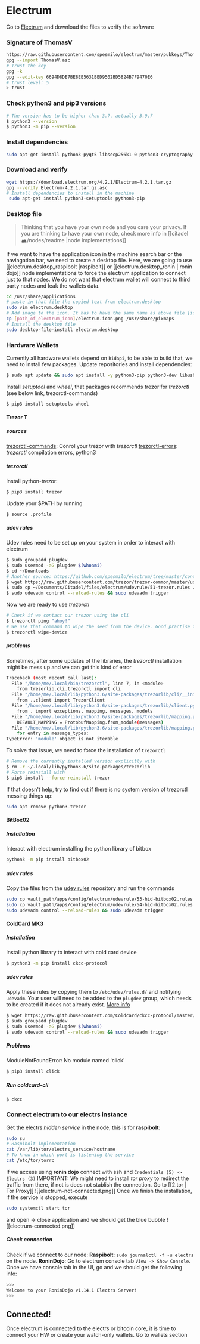 # Electrum
Go to [Electrum](https://electrum.org/#download) and download the files to verify the software
### Signature of ThomasV
```bash
https://raw.githubusercontent.com/spesmilo/electrum/master/pubkeys/ThomasV.asc
gpg --import ThomasV.asc
# Trust the key
gpg -k
gpg --edit-key 6694D8DE7BE8EE5631BED9502BD5824B7F9470E6
# trust level: 5
> trust
```
### Check python3 and pip3 versions
```bash
# The version has to be higher than 3.7, actually 3.9.7
$ python3 --version
$ python3 -m pip --version
```
### Install dependencies
```bash
sudo apt-get install python3-pyqt5 libsecp256k1-0 python3-cryptography
```

### Download and verify
```bash
wget https://download.electrum.org/4.2.1/Electrum-4.2.1.tar.gz
gpg --verify Electrum-4.2.1.tar.gz.asc
# Install dependencies to install in the machine
 sudo apt-get install python3-setuptools python3-pip
```

### Desktop file
> Thinking that you have your own node and you care your privacy. If you are thinking to have your own node, check more info in [[citadel 🏔/nodes/readme |node implementations]]

If we want to have the application icon in the machine search bar or the naviagation bar, we need to create a desktop file. Here, we are going to use [[electrum.desktop_raspibolt |raspibolt]] or [[electrum.desktop_ronin | ronin dojo]] node implementations to force the electrum application to connect just to that nodes. We do not want that electrum wallet will connect to third party nodes and leak the wallets data.

```bash
cd /usr/share/applications
# paste in that file the copied text from electrum.desktop
sudo vim electrum.desktop
# Add image to the icon. It has to have the same name as above file [icon]=xxxx. xxxx.png
cp [path_of_electrum_icon]/electrum.icon.png /usr/share/pixmaps
# Install the desktop file
sudo desktop-file-install electrum.desktop
```

### Hardware Wallets [](https://electrum.readthedocs.io/en/latest/hardware-linux.html)
Currently all hardware wallets depend on `hidapi`, to be able to build that, we need to install few packages. Update repositories and install dependencies:
```bash
$ sudo apt update && sudo apt install -y python3-pip python3-dev libusb-1.0-0-dev libudev-dev
```
Install *setuptool* and *wheel*, that packages recommends trezor for *trezorctl* (see below link, trezorctl-commands)
```bash
$ pip3 install setuptools wheel 
```
#### Trezor T
##### sources
[trezorctl-commands](https://wiki.trezor.io/Using_trezorctl_commands_with_Trezor#Install_python-trezor): Conrol your trezor with *trezorctl*
[trezorctl-errors](https://forum.trezor.io/t/trezorct-does-not-work/7438/7): *trezorctl* compilation errors, python3
##### trezorctl 
Install python-trezor:
```bash
$ pip3 install trezor
```
Update your $PATH by running
```
$ source .profile
```
##### udev rules
Udev rules need to be set up on your system in order to interact with electrum
```bash
$ sudo groupadd plugdev
$ sudo usermod -aG plugdev $(whoami)
$ cd ~/Downloads
# Another source: https://github.com/spesmilo/electrum/tree/master/contrib/udev
$ wget https://raw.githubusercontent.com/trezor/trezor-common/master/udev/51-trezor.rules
$ sudo cp ~/Documents/Citadel/files/electrum/udevrule/51-trezor.rules /etc/udev/rules.d/
$ sudo udevadm control --reload-rules && sudo udevadm trigger
``` 
Now we are ready to use *trezorctl*
```bash
# Check if we contact our trezor using the cli
$ trezorctl ping "ahoy!"
# We use that command to wipe the seed from the device. Good practise for cold storage seeds
$ trezorctl wipe-device
```
##### problems
Sometimes, after some updates of the libraries, the *trezorctl* installation might be mess up and we can get this kind of error
```bash
Traceback (most recent call last):
  File "/home/me/.local/bin/trezorctl", line 7, in <module>
    from trezorlib.cli.trezorctl import cli
  File "/home/me/.local/lib/python3.6/site-packages/trezorlib/cli/__init__.py", line 25, in <module>
    from ..client import TrezorClient
  File "/home/me/.local/lib/python3.6/site-packages/trezorlib/client.py", line 24, in <module>
    from . import exceptions, mapping, messages, models
  File "/home/me/.local/lib/python3.6/site-packages/trezorlib/mapping.py", line 100, in <module>
    DEFAULT_MAPPING = ProtobufMapping.from_module(messages)
  File "/home/me/.local/lib/python3.6/site-packages/trezorlib/mapping.py", line 83, in from_module
    for entry in message_types:
TypeError: 'module' object is not iterable
```
To solve that issue, we need to force the installation of `trezorctl`
```bash
# Remove the currently installed version explicitly with
$ rm -r ~/.local/lib/python3.6/site-packages/trezorlib
# Force reinstall with
$ pip3 install --force-reinstall trezor
```
If that doesn't help, try to find out if there is no system version of trezorctl messing things up:
```bash
sudo apt remove python3-trezor
```
#### BitBox02
##### Installation
Interact with electrum installing the python library of bitbox
```bash
python3 -m pip install bitbox02
```
##### udev rules
Copy the files from the [udev rules](`https://github.com/spesmilo/electrum/tree/master/contrib/udev`) repository and run the commands
```bash
sudo cp vault_path/apps/config/electrum/udevrule/53-hid-bitbox02.rules /etc/udev/rules.d/
sudo cp vault_path/apps/config/electrum/udevrule/54-hid-bitbox02.rules /etc/udev/rules.d/
sudo udevadm control --reload-rules && sudo udevadm trigger
```


#### ColdCard MK3
##### Installation
Install python library to interact with cold card device
```bash
$ python3 -m pip install ckcc-protocol
```
##### udev rules
Apply these rules by copying them to `/etc/udev/rules.d/` and notifying `udevadm`. Your user will need to be added to the `plugdev` group, which needs to be created if it does not already exist. [More info](`https://github.com/spesmilo/electrum/tree/master/contrib/udev`)
```bash
$ wget https://raw.githubusercontent.com/Coldcard/ckcc-protocol/master/51-coinkite.rules
$ sudo groupadd plugdev
$ sudo usermod -aG plugdev $(whoami)
$ sudo udevadm control --reload-rules && sudo udevadm trigger
```

##### Problems
ModuleNotFoundError: No module named 'click'
```bash
$ pip3 install click
```
##### Run coldcard-cli
```
$ ckcc
```

### Connect electrum to our electrs instance
Get the electrs *hidden service* in the node, this is for **raspibolt**:
```bash
sudo su
# Raspibolt implementation
cat /var/lib/tor/electrs_service/hostname
# To know in which port is listening the service
cat /etc/tor/torrc
```
If we access using **ronin dojo** connect with ssh and `Credentials (5) -> Electrs (3)`
IMPORTANT: We might need to install *tor proxy* to redirect the traffic from there, if not is does not stablish the connection. Go to [[2.tor | Tor Proxy]]
![[electrum-not-connected.png]]
Once we finish the installation, if the service is stopped, execute
```bash
sudo systemctl start tor
```
and open -> close application and we should get the blue bubble
![[electrum-connected.png]]
##### Check connection
Check if we connect to our node:
**Raspibolt**: `sudo journalctl -f -u electrs` on the node.
**RoninDojo**: Go to electrum console tab `View -> Show Console`. Once we have console tab in the UI, go and we should get the following info:
```bash
>>>
Welcome to your RoninDojo v1.14.1 Electrs Server!
>>>
```

## Connected!
Once electrum is connected to the electrs or bitcoin core, it is time to connect your HW or create your watch-only wallets. Go to wallets section